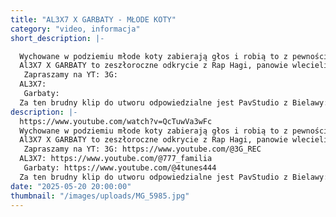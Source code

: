 ```yaml
---
title: "AL3X7 X GARBATY - MŁODE KOTY"
category: "video, informacja"
short_description: |-

  Wychowane w podziemiu młode koty zabierają głos i robią to z pewnością siebie i bez litości.
  Al3X7 X GARBATY to zeszłoroczne odkrycie z Rap Hagi, panowie wlecieli na haskie podwórko jak kula w kręgle, nie zostawiając wątpliwości, albo robisz coś wartościowego i to w dobrym stylu albo nawet nie podchodź - Jak masz pierdolić głupoty to lepiej nie mów nic. Świadoma zabawa głosem, trapowy styl utworu pomieszany z klasycznym podejściem do rapu i mocny przekaz, to wszystko pretenduje do bycia rapowym hitem tego lata. Trzymamy kciuki za dalszy rozwój i będziemy obserwować.
   Zapraszamy na YT: 3G:
  AL3X7:
   Garbaty:
  Za ten brudny klip do utworu odpowiedzialne jest PavStudio z Bielawy:
description: |-
  https://www.youtube.com/watch?v=QcTuwVa3wFc
  Wychowane w podziemiu młode koty zabierają głos i robią to z pewnością siebie i bez litości.
  Al3X7 X GARBATY to zeszłoroczne odkrycie z Rap Hagi, panowie wlecieli na haskie podwórko jak kula w kręgle, nie zostawiając wątpliwości, albo robisz coś wartościowego i to w dobrym stylu albo nawet nie podchodź - \"Jak masz pierdolić głupoty to lepiej nie mów nic\". Świadoma zabawa głosem, trapowy styl utworu pomieszany z klasycznym podejściem do rapu i mocny przekaz, to wszystko pretenduje do bycia rapowym hitem tego lata. Trzymamy kciuki za dalszy rozwój i będziemy obserwować.
   Zapraszamy na YT: 3G: https://www.youtube.com/@3G_REC
  AL3X7: https://www.youtube.com/@777_familia
   Garbaty: https://www.youtube.com/@4tunes444
  Za ten brudny klip do utworu odpowiedzialne jest PavStudio z Bielawy: https://www.facebook.com/pavstudiobielawa
date: "2025-05-20 20:00:00"
thumbnail: "/images/uploads/MG_5985.jpg"
---
```

